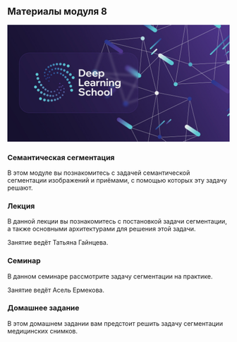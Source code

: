 ## Материалы модуля 8
<div align="center">
  <img src="../images/dls.png">
</div>

### Семантическая сегментация

В этом модуле вы познакомитесь с задачей семантической сегментации изображений и приёмами, с помощью которых эту задачу решают.

### Лекция
В данной лекции вы познакомитесь с постановкой задачи сегментации, а также основными архитектурами для решения этой задачи.

Занятие ведёт Татьяна Гайнцева.

### Семинар
В данном семинаре рассмотрите задачу сегментации на практике.

Занятие ведёт Асель Ермекова.

### Домашнее задание

В этом домашнем задании вам предстоит решить задачу сегментации медицинских снимков.


